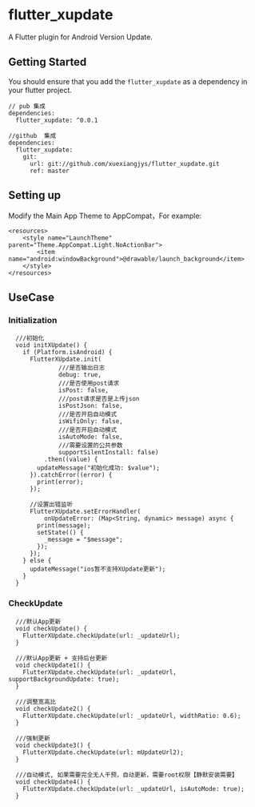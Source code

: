# flutter_xupdate

A Flutter plugin for Android Version Update.

## Getting Started

You should ensure that you add the `flutter_xupdate` as a dependency in your flutter project.

```
// pub 集成
dependencies:
  flutter_xupdate: ^0.0.1

//github  集成
dependencies:
  flutter_xupdate:
    git:
      url: git://github.com/xuexiangjys/flutter_xupdate.git
      ref: master
```

## Setting up

Modify the Main App Theme to AppCompat，For example:

```
<resources>
    <style name="LaunchTheme" parent="Theme.AppCompat.Light.NoActionBar">
        <item name="android:windowBackground">@drawable/launch_background</item>
    </style>
</resources>
```

## UseCase

### Initialization

```
  ///初始化
  void initXUpdate() {
    if (Platform.isAndroid) {
      FlutterXUpdate.init(
              ///是否输出日志
              debug: true,
              ///是否使用post请求
              isPost: false,
              ///post请求是否是上传json
              isPostJson: false,
              ///是否开启自动模式
              isWifiOnly: false,
              ///是否开启自动模式
              isAutoMode: false,
              ///需要设置的公共参数
              supportSilentInstall: false)
          .then((value) {
        updateMessage("初始化成功: $value");
      }).catchError((error) {
        print(error);
      });

      //设置出错监听
      FlutterXUpdate.setErrorHandler(
          onUpdateError: (Map<String, dynamic> message) async {
        print(message);
        setState(() {
          _message = "$message";
        });
      });
    } else {
      updateMessage("ios暂不支持XUpdate更新");
    }
  }
```

### CheckUpdate

```
  ///默认App更新
  void checkUpdate() {
    FlutterXUpdate.checkUpdate(url: _updateUrl);
  }

  ///默认App更新 + 支持后台更新
  void checkUpdate1() {
    FlutterXUpdate.checkUpdate(url: _updateUrl, supportBackgroundUpdate: true);
  }

  ///调整宽高比
  void checkUpdate2() {
    FlutterXUpdate.checkUpdate(url: _updateUrl, widthRatio: 0.6);
  }

  ///强制更新
  void checkUpdate3() {
    FlutterXUpdate.checkUpdate(url: mUpdateUrl2);
  }

  ///自动模式, 如果需要完全无人干预，自动更新，需要root权限【静默安装需要】
  void checkUpdate4() {
    FlutterXUpdate.checkUpdate(url: _updateUrl, isAutoMode: true);
  }
```
